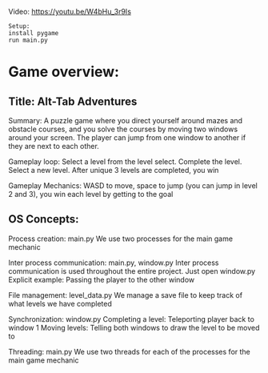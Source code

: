 Video: https://youtu.be/W4bHu_3r9Is
```
Setup:
install pygame
run main.py
```
# Game overview:
## Title: Alt-Tab Adventures

Summary: A puzzle game where you direct yourself around mazes and obstacle courses, and you solve the courses by moving two windows around your screen. The player can jump from one window to another if they are next to each other. 

Gameplay loop:
    Select a level from the level select. Complete the level. Select a new level. After unique 3 levels are completed, you win

Gameplay Mechanics:
WASD to move, space to jump (you can jump in level 2 and 3), you win each level by getting to the goal



## OS Concepts:



Process creation: main.py
We use two processes for the main game mechanic

Inter process communication: main.py, window.py
Inter process communication is used throughout the entire project. Just open window.py
Explicit example:
    Passing the player to the other window

File management: level_data.py
We manage a save file to keep track of what levels we have completed

Synchronization: window.py
Completing a level:
    Teleporting player back to window 1
Moving levels:
    Telling both windows to draw the level to be moved to


Threading: main.py
We use two threads for each of the processes for the main game mechanic
